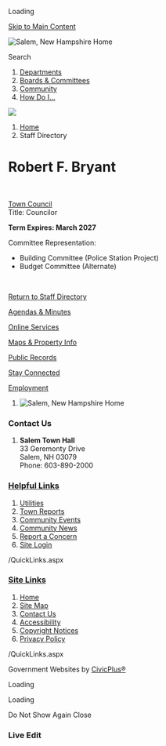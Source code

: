 Loading

[Skip to Main Content](https://www.salemnh.gov/directory.aspx?EID=189%2F)

![Salem, New Hampshire Home](https://www.salemnh.gov/ImageRepository/Document?documentID=70)

Search

1. [Departments](https://www.salemnh.gov/149/Departments)
2. [Boards &amp; Committees](https://www.salemnh.gov/27/Boards-Committees)
3. [Community](https://www.salemnh.gov/31/Community)
4. [How Do I...](https://www.salemnh.gov/9/How-Do-I)

<!--THE END-->

![](https://www.salemnh.gov/ImageRepository/Document?documentID=67)

1. [Home](https://www.salemnh.gov)
2. Staff Directory

# Robert F. Bryant

 

[Town Council](https://www.salemnh.gov/Directory.aspx?DID=55)  
Title: Councilor

**Term Expires: March 2027**

Committee Representation:

- Building Committee (Police Station Project)
- Budget Committee (Alternate)

 

[Return to Staff Directory](https://www.salemnh.gov/Directory.aspx)

[Agendas &amp; Minutes](https://www.salemnh.gov/agendacenter)

[Online Services](https://www.salemnh.gov/475/Online-Services)

[Maps &amp; Property Info](https://salemnh.mapgeo.io)

[Public Records](https://www.salemnh.gov/476/Public-Records-Center)

[Stay Connected](https://www.salemnh.gov/list.aspx)

[Employment](https://www.salemnh.gov/211/Employment-Opportunities)

1. ![Salem, New Hampshire Home](https://www.salemnh.gov/ImageRepository/Document?documentId=71)

### Contact Us

1. **Salem Town Hall**  
   33 Geremonty Drive  
   Salem, NH 03079  
   Phone: 603-890-2000

### [Helpful Links](https://www.salemnh.gov/QuickLinks.aspx?CID=15)

1. [Utilities](https://www.salemnh.gov/511/Utilities)
2. [Town Reports](https://www.salemnh.gov/544/Town-Reports)
3. [Community Events](https://www.salemnh.gov/Calendar.aspx)
4. [Community News](https://www.salemnh.gov/CivicAlerts.aspx)
5. [Report a Concern](https://www.salemnh.gov/RequestTracker.aspx)
6. [Site Login](https://www.salemnh.gov/admin)

/QuickLinks.aspx

### [Site Links](https://www.salemnh.gov/QuickLinks.aspx?CID=16)

1. [Home](https://www.salemnh.gov)
2. [Site Map](https://www.salemnh.gov/sitemap)
3. [Contact Us](https://www.salemnh.gov/directory.aspx)
4. [Accessibility](https://www.salemnh.gov/accessibility)
5. [Copyright Notices](https://www.salemnh.gov/copyright)
6. [Privacy Policy](https://www.salemnh.gov/privacy)

/QuickLinks.aspx

Government Websites by [CivicPlus®](https://connect.civicplus.com/referral)

Loading

Loading

Do Not Show Again Close

### Live Edit